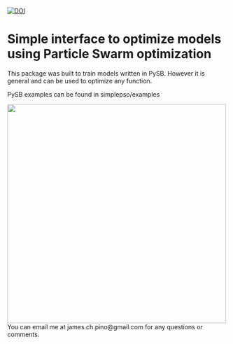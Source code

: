 [![DOI](https://zenodo.org/badge/20464524.svg)](https://zenodo.org/badge/latestdoi/20464524)

# Simple interface to optimize models using Particle Swarm optimization
 
 This package was built to train models written in PySB. However it is general and can be used to optimize any function.
 
 PySB examples can be found in simplepso/examples
 

<img src="docs/training_earm.gif" width="500" />
You can email me at james.ch.pino@gmail.com for any questions or comments.




